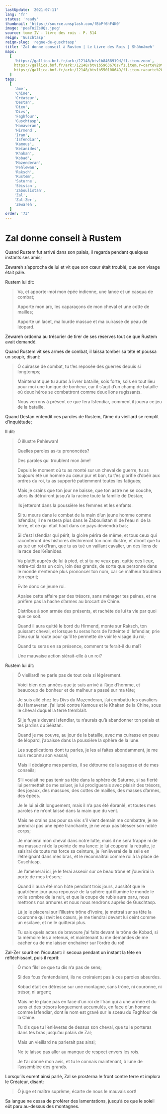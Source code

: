 ```yaml
---
lastUpdate: '2021-07-11'
lang: 'fr'
status: 'ready'
thumbnail: 'https://source.unsplash.com/fBbPf6hF4K0'
image: 'peaTniZsUQs.jpeg'
source: tome IV - livre des rois - P. 514
reign: 'Guschtasp'
reign-slug: 'regne-de-guschtasp'
title: 'Zal donne conseil à Rustem | Le Livre des Rois | Shâhnâmeh'
maps:
  [
    'https://gallica.bnf.fr/ark:/12148/btv1b8468919d/f1.item.zoom',
    https://gallica.bnf.fr/ark:/12148/btv1b5963670z/f1.item.r=carte%20touran.zoom,
    https://gallica.bnf.fr/ark:/12148/btv1b550108649/f1.item.r=carte%20touran.zoom,
  ]
tags:
  [
    'âme',
    'Chine',
    'Créateur',
    'Destan',
    'Dieu',
    'Divs',
    'Faghfour',
    'Guschtasp',
    'Hamaveran',
    'Hirmend',
    'Iran',
    'Isfendiar',
    'Kamous',
    'Keïanides',
    'Khakan',
    'Kobad',
    'Mazenderan',
    'Pehlewan',
    'Raksch',
    'Rustem',
    'Saturne',
    'Séistan',
    'Zaboulistan',
    'Zal',
    'Zal-Zer',
    'Zewareh',
  ]
order: '73'
---
```


<!-- LTeX: language=fr -->

# Zal donne conseil à Rustem

Quand Rustem fut arrivé dans son palais, il regarda pendant quelques instants ses amis;

Zewareh s’approcha de lui et vit que son cœur était troublé, que son visage était pâle.

Rustem lui dit:

> Va, et apporte-moi mon épée indienne, une lance et un casqua de combat;
>
> Apporte mon arc, les caparaçons de mon cheval et une cotte de mailles;
>
> Apporte un lacet, ma lourde massue et ma cuirasse de peau de léopard.

Zewareh ordonna au trésorier de tirer de ses réserves tout ce que Rustem avait demandé.

Quand Rustem vit ses armes de combat, il laissa tomber sa tête et poussa un soupir, disant:

> Ô cuirasse de combat, tu t’es reposée des guerres depuis si longtemps;
>
> Maintenant que tu auras à livrer bataille, sois forte, sois en tout lieu pour moi une tunique de bonheur, car il s’agit d’un champ de bataille où deux héros se combattront comme deux lions rugissants.
>
> Nous verrons à présent ce que fera Isfendiar, comment il jouera ce jeu de la bataille.

Quand Destan entendit ces paroles de Rustem, l’âme du vieillard se remplit d’inquiétude;

Il dit:

> Ô illustre Pehlewan!
>
> Quelles paroles as-tu prononcées?
>
> Des paroles qui troublent mon âme!
>
> Depuis le moment où tu as monté sur un cheval de guerre, tu as toujours été un homme au cœur pur et bon, tu t’es glorifié d’obéir aux ordres du roi, tu as supporté patiemment toutes les fatigues;
>
> Mais je crains que ton jour ne baisse, que ton astre ne se couche, alors ils détruiront jusqu’à la racine toute la famille de Destan;
>
> Ils jetteront dans la poussière les femmes et les enfants.
>
> Si tu meurs dans le combat de la main d’un jeune homme comme Isfendiar, il ne restera plus dans le Zaboulistan ni de l’eau ni de la terre, et ce qui était haut dans ce pays deviendra bas;
>
> Si c’est Isfendiar qui périt, la gloire périra de même, et tous ceux qui raconteront des histoires déchireront ton nom illustre, et diront que tu as tué un roi d’Iran, que tu as tué un vaillant cavalier, un des lions de la race des Keïanides.
>
> Va plutôt auprès de lui à pied, et si tu ne veux pas, quitte ces lieux, retire-toi dans un coin, loin des grands, de sorte que personne dans le monde n’entende plus prononcer ton nom, car ce malheur troublera ton esprit;
>
> Evite donc ce jeune roi.
>
> Apaise cette affaire par des trésors, sans ménager tes peines, et ne préfère pas la hache d’armes au brocart de Chine.
>
> Distribue à son armée des présents, et rachète de lui ta vie par quoi que ce soit.
>
> Quand il aura quitté le bord du Hirmend, monte sur Raksch, ton puissant cheval, et lorsque tu seras hors de l’atteinte d’ Isfendiar, prie Dieu sur la route pour qu’il te permette de voir le visage du roi;
>
> Quand tu seras en sa présence, comment te ferait-il du mal?
>
> Une mauvaise action siérait-elle à un roi?

Rustem lui dit:

> Ô vieillard! ne parle pas de tout cela si légèrement.
>
> Voici bien des années que je suis arrivé à l’âge d’homme, et beaucoup de bonheur et de malheur a passé sur ma tête;
>
> Je suis allé chez les Divs du Mazenderan, j’ai combattu les cavaliers du Hamaveran, j’ai lutté contre Kamous et le Khakan de la Chine, sous le cheval duquel la terre tremblait.
>
> Si je fuyais devant Isfendiar, tu n’aurais qu’à abandonner ton palais et tes jardins du Séistan.
>
> Quand je me couvre, au jour de la bataille, avec ma cuirasse en peau de léopard, j’abaisse dans la poussière la sphère de la lune.
>
> Les supplications dont tu parles, je les ai faites abondamment, je me suis reconnu son vassal;
>
> Mais il dédaigne mes paroles, il se détourne de la sagesse et de mes conseils;
>
> S’il voulait ne pas tenir sa tête dans la sphère de Saturne, si sa fierté lui permettait de me saluer, je lui prodiguerais avec plaisir des trésors, des joyaux, des massues, des cottes de mailles, des masses d’armes, des épées.
>
> Je le lui ai dit longuement, mais il n’a pas été ébranlé, et toutes mes paroles ne m’ont laissé dans la main que du vent.
>
> Mais ne crains pas pour sa vie: s’il vient demain me combattre, je ne prendrai pas une épée tranchante, je ne veux pas blesser son noble corps;
>
> Je manierai mon cheval dans notre lutte, mais il ne sera frappé ni de ma massue ni de la pointe de ma lance: je lui couperai la retraite, je saisirai de toute ma force sa ceinture, je l’enlèverai de la selle en l’étreignant dans mes bras, et le reconnaîtrai comme roi à la place de Guschtasp.
>
> Je l’amènerai ici, je le ferai asseoir sur ce beau trône et j’ouvrirai la porte de mes trésors;
>
> Quand il aura été mon hôte pendant trois jours, aussitôt que le quatrième jour aura repoussé de la sphère qui illumine le monde le voile sombre de la nuit, et que la coupe de rubis aura paru, nous mettrons nos armures et nous nous rendrons auprès de Guschtasp.
>
> Là je le placerai sur l’illustre trône d’ivoire, je mettrai sur sa tête la couronne qui ravit les cœurs, je me tiendrai devant lui ceint comme un esclave, et ne le quitterai plus.
>
> Tu sais quels actes de bravoure j’ai faits devant le trône de Kobad, si ta mémoire les a retenus, et maintenant tu me demandes de me cacher ou de me laisser enchainer sur l’ordre du roi!

Zal-Zer sourit en l’écoutant: il secoua pendant un instant la tête en réfléchissant, puis il reprit:

> Ô mon fils! ce que tu dis n’a pas de sens;
>
> Si des fous t’entendaient, ils ne croiraient pas à ces paroles absurdes.
>
> Kobad était en détresse sur une montagne, sans trône, ni couronne, ni trésor, ni argent;
>
> Mais ne te place pas en face d’un roi de l’Iran qui a une armée et du sens et des trésors longuement accumulés, en face d’un homme comme Isfendiar, dont le nom est gravé sur le sceau du Faghfour de la Chine.
>
> Tu dis que tu l’enlèveras de dessus son cheval, que tu le porteras dans tes bras jusqu’au palais de Zal;
>
> Mais un vieillard ne parlerait pas ainsi;
>
> Ne te laisse pas aller au manque de respect envers les rois.
>
> Je t’ai donné mon avis, et tu le connais maintenant, ô lune de l’assemblée des grands.

Lorsqu’ils eurent ainsi parlé, Zal se prosterna le front contre terre et implora le Créateur, disant:

> Ô juge et maître suprême, écarte de nous le mauvais sort!

Sa langue ne cessa de proférer des lamentations, jusqu’à ce que le soleil eût paru au-dessus des montagnes.
